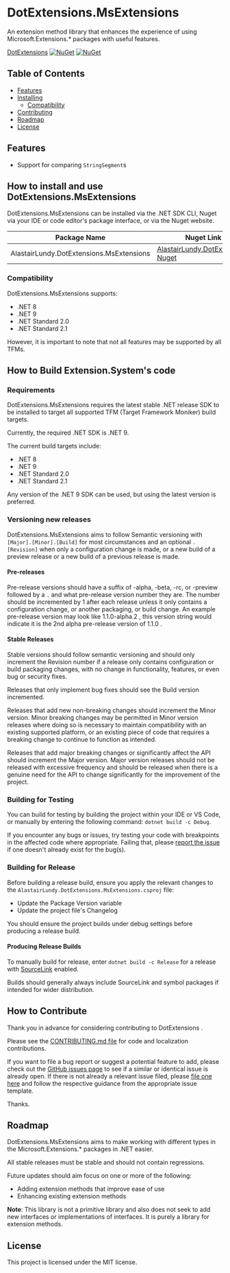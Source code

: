 ﻿# DotExtensions.MsExtensions
An extension method library that enhances the experience of using Microsoft.Extensions.* packages with useful features.

[DotExtensions](https://www.nuget.org/packages/AlastairLundy.DotExtensions.MsExtensions/) [![NuGet](https://img.shields.io/nuget/v/AlastairLundy.DotExtensions.MsExtensions.svg)](https://www.nuget.org/packages/AlastairLundy.DotExtensions.MsExtensions/)  [![NuGet](https://img.shields.io/nuget/dt/AlastairLundy.DotExtensions.MsExtensions.svg)](https://www.nuget.org/packages/AlastairLundy.DotExtensions.MsExtensions/)

## Table of Contents
* [Features](#features)
* [Installing](#how-to-install-and-use-dotextensionsmsextensions)
    * [Compatibility](#compatibility)
* [Contributing](#how-to-contribute)
* [Roadmap](#roadmap)
* [License](#license)

## Features
* Support for comparing ``StringSegment``s


## How to install and use DotExtensions.MsExtensions
DotExtensions.MsExtensions can be installed via the .NET SDK CLI, Nuget via your IDE or code editor's package interface, or via the Nuget website.

| Package Name                             | Nuget Link                                                                                               | .NET SDK CLI command                                            |
|------------------------------------------|----------------------------------------------------------------------------------------------------------|-----------------------------------------------------------------|
| AlastairLundy.DotExtensions.MsExtensions | [AlastairLundy.DotExtensions Nuget](https://nuget.org/packages/AlastairLundy.DotExtensions.MsExtensions) | ``dotnet add package AlastairLundy.DotExtensions.MsExtensions`` |


### Compatibility
DotExtensions.MsExtensions supports:
* .NET 8
* .NET 9
* .NET Standard 2.0
* .NET Standard 2.1

However, it is important to note that not all features may be supported by all TFMs.

## How to Build Extension.System's code

### Requirements
DotExtensions.MsExtensions requires the latest stable .NET release SDK to be installed to target all supported TFM (Target Framework Moniker) build targets.

Currently, the required .NET SDK is .NET 9.

The current build targets include:
* .NET 8
* .NET 9
* .NET Standard 2.0
* .NET Standard 2.1

Any version of the .NET 9 SDK can be used, but using the latest version is preferred.

### Versioning new releases
DotExtensions.MsExtensions aims to follow Semantic versioning with ```[Major].[Minor].[Build]``` for most circumstances and an optional ``.[Revision]`` when only a configuration change is made, or a new build of a preview release or a new build of a previous release is made.

#### Pre-releases
Pre-release versions should have a suffix of -alpha, -beta, -rc, or -preview followed by a ``.`` and what pre-release version number they are. The number should be incremented by 1 after each release unless it only contains a configuration change, or another packaging, or build change. An example pre-release version may look like 1.1.0-alpha.2 , this version string would indicate it is the 2nd alpha pre-release version of 1.1.0 .

#### Stable Releases
Stable versions should follow semantic versioning and should only increment the Revision number if a release only contains configuration or build packaging changes, with no change in functionality, features, or even bug or security fixes.

Releases that only implement bug fixes should see the Build version incremented.

Releases that add new non-breaking changes should increment the Minor version. Minor breaking changes may be permitted in Minor version releases where doing so is necessary to maintain compatibility with an existing supported platform, or an existing piece of code that requires a breaking change to continue to function as intended.

Releases that add major breaking changes or significantly affect the API should increment the Major version. Major version releases should not be released with excessive frequency and should be released when there is a genuine need for the API to change significantly for the improvement of the project.


### Building for Testing
You can build for testing by building the project within your IDE or VS Code, or manually by entering the following command: ``dotnet build -c Debug``.

If you encounter any bugs or issues, try testing your code with breakpoints in the affected code where appropriate. Failing that, please [report the issue](https://github.com/alastairlundy/DotExtensions/issues/new/) if one doesn't already exist for the bug(s).

### Building for Release
Before building a release build, ensure you apply the relevant changes to the ``AlastairLundy.DotExtensions.MsExtensions.csproj`` file:
* Update the Package Version variable
* Update the project file's Changelog

You should ensure the project builds under debug settings before producing a release build.

#### Producing Release Builds
To manually build for release, enter ``dotnet build -c Release`` for a release with [SourceLink](https://github.com/dotnet/sourcelink) enabled.

Builds should generally always include SourceLink and symbol packages if intended for wider distribution.

## How to Contribute
Thank you in advance for considering contributing to DotExtensions .

Please see the [CONTRIBUTING.md file](https://github.com/alastairlundy/DotExtensions/blob/main/CONTRIBUTING.md) for code and localization contributions.

If you want to file a bug report or suggest a potential feature to add, please check out the [GitHub issues page](https://github.com/alastairlundy/DotExtensions/issues/) to see if a similar or identical issue is already open.
If there is not already a relevant issue filed, please [file one here](https://github.com/alastairlundy/DotExtensions/issues/new) and follow the respective guidance from the appropriate issue template.

Thanks.

## Roadmap
DotExtensions.MsExtensions aims to make working with different types in the Microsoft.Extensions.* packages in .NET easier.

All stable releases must be stable and should not contain regressions.

Future updates should aim focus on one or more of the following:
* Adding extension methods that improve ease of use
* Enhancing existing extension methods

**Note**: This library is not a primitive library and also does not seek to add new interfaces or implementations of interfaces. It is purely a library for extension methods.

## License
This project is licensed under the MIT license.
